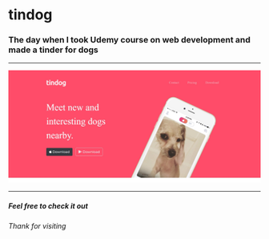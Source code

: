 # tindog
<h3>The day when I took Udemy course on web development and made a tinder for dogs</h3>
<hr>
<img src="https://github.com/triyam/tindog/blob/master/tindog.jpg">
<hr>
<h5>Feel free to check it out</h5>
<h6>Thank for visiting</h6>
